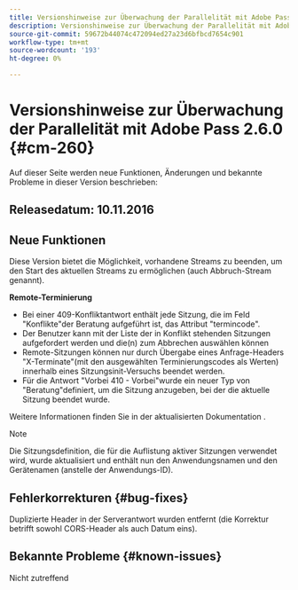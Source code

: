 ```yaml
---
title: Versionshinweise zur Überwachung der Parallelität mit Adobe Pass 2.6.0
description: Versionshinweise zur Überwachung der Parallelität mit Adobe Pass 2.6.0
source-git-commit: 59672b44074c472094ed27a23d6bfbcd7654c901
workflow-type: tm+mt
source-wordcount: '193'
ht-degree: 0%

---
```



# Versionshinweise zur Überwachung der Parallelität mit Adobe Pass 2.6.0 {#cm-260}


Auf dieser Seite werden neue Funktionen, Änderungen und bekannte Probleme in dieser Version beschrieben:



## Releasedatum: 10.11.2016



## Neue Funktionen

Diese Version bietet die Möglichkeit, vorhandene Streams zu beenden, um den Start des aktuellen Streams zu ermöglichen (auch Abbruch-Stream genannt).



**Remote-Terminierung**

* Bei einer 409-Konfliktantwort enthält jede Sitzung, die im Feld &quot;Konflikte&quot;der Beratung aufgeführt ist, das Attribut &quot;termincode&quot;.
* Der Benutzer kann mit der Liste der in Konflikt stehenden Sitzungen aufgefordert werden und die(n) zum Abbrechen auswählen können
* Remote-Sitzungen können nur durch Übergabe eines Anfrage-Headers &quot;X-Terminate&quot;(mit den ausgewählten Terminierungscodes als Werten) innerhalb eines Sitzungsinit-Versuchs beendet werden.
* Für die Antwort &quot;Vorbei 410 - Vorbei&quot;wurde ein neuer Typ von &quot;Beratung&quot;definiert, um die Sitzung anzugeben, bei der die aktuelle Sitzung beendet wurde.


Weitere Informationen finden Sie in der aktualisierten Dokumentation .



>[!NOTE]
>
>Die Sitzungsdefinition, die für die Auflistung aktiver Sitzungen verwendet wird, wurde aktualisiert und enthält nun den Anwendungsnamen und den Gerätenamen (anstelle der Anwendungs-ID).




## Fehlerkorrekturen {#bug-fixes}

Duplizierte Header in der Serverantwort wurden entfernt (die Korrektur betrifft sowohl CORS-Header als auch Datum eins).




## Bekannte Probleme {#known-issues}

Nicht zutreffend
